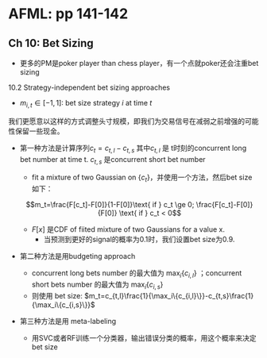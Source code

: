 # AFML: pp 141-142

## Ch 10: Bet Sizing

- 更多的PM是poker player than chess player，有一个点就poker还会注重bet sizing

10.2 Strategy-independent bet sizing approaches

- $m_{i,t}\in[-1,1]$: bet size strategy $i$ at time $t$

我们更愿意以这样的方式调整头寸规模，即我们为交易信号在减弱之前增强的可能性保留一些现金。

- 第一种方法是计算序列$c_t=c_{t,l}-c_{t,s}$ 其中$c_{t,l}$ 是 t时刻的concurrent long bet number at time t. $c_{t,s}$ 是concurrent short bet number

    - fit a mixture of two Gaussian on $\{c_t\}$，并使用一个方法，然后bet size如下：

    $$m_t=\frac{F[c_t]-F[0]}{1-F[0]}\text{ if } c_t \ge 0; \frac{F[c_t]-F[0]}{F[0]} \text{ if } c_t < 0$$

    - $F[x]$ 是CDF of fiited mixture of two Gaussians for a value x.
        - 当预测到更好的signal的概率为0.1时，我们设置bet size为0.9.

- 第二种方法是用budgeting approach

    - concurrent long bets number 的最大值为 $\max_i\{c_{i,l}\}$ ；concurrent short bets number 的最大值为 $\max_i\{c_{i,s}\}$
    - 则使用 bet size: $m_t=c_{t,l}\frac{1}{\max_i\{c_{i,l}\}}-c_{t,s}\frac{1}{\max_i\{c_{i,s}\}}$ 

- 第三种方法是用 meta-labeling

    - 用SVC或者RF训练一个分类器，输出错误分类的概率，用这个概率来决定bet size
